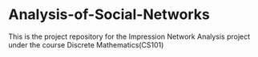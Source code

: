 # Analysis-of-Social-Networks
This is the project repository for the Impression Network Analysis project under the course Discrete Mathematics(CS101)
